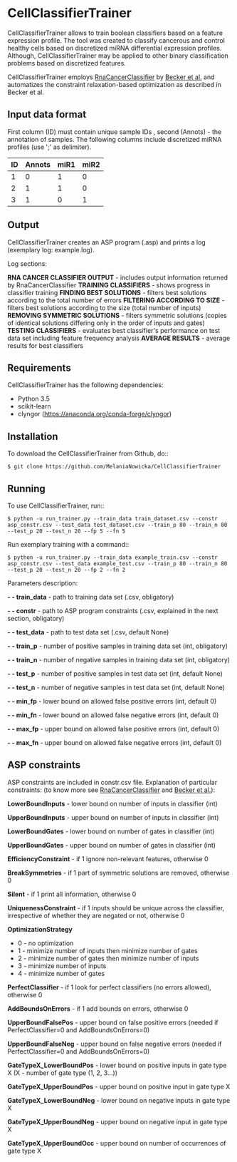 # CellClassifierTrainer

CellClassifierTrainer allows to train boolean classifiers based on a feature expression profile. The tool was created to
classify cancerous and control healthy cells based on discretized miRNA differential expression profiles. Although,
CellClassifierTrainer may be applied to other binary classification problems based on discretized features.

CellClassifierTrainer employs [RnaCancerClassifier](https://github.com/hklarner/RnaCancerClassifier)
by [Becker et al.](https://www.frontiersin.org/articles/10.3389/fbioe.2018.00070/full) and automatizes the constraint
relaxation-based optimization as described in Becker et al.

## Input data format

First column (ID) must contain unique sample IDs , second (Annots) - the annotation of samples.
The following columns include discretized miRNA profiles (use ';' as delimiter).

| ID | Annots | miR1 | miR2 |
| -- | ------ | ---- | ---- |
| 1 | 0 | 1 | 0 |
| 2 | 1 | 1 | 0 |
| 3 | 1 | 0 | 1 |


## Output

CellClassifierTrainer creates an ASP program (.asp) and prints a log (exemplary log: example.log).

Log sections:

**RNA CANCER CLASSIFIER OUTPUT** - includes output information returned by RnaCancerClassifier
**TRAINING CLASSIFIERS** - shows progress in classifier training
**FINDING BEST SOLUTIONS** - filters best solutions according to the total number of errors
**FILTERING ACCORDING TO SIZE** - filters best solutions according to the size (total number of inputs)
**REMOVING SYMMETRIC SOLUTIONS** - filters symmetric solutions (copies of identical solutions differing only in 
the order of inputs and gates)
**TESTING CLASSIFIERS** - evaluates best classifier's performance on test data set including feature frequency analysis
**AVERAGE RESULTS** - average results for best classifiers


## Requirements

CellClassifierTrainer has the following dependencies:

- Python 3.5
- scikit-learn
- clyngor (https://anaconda.org/conda-forge/clyngor)


## Installation

To download the CellClassifierTrainer from Github, do::

    $ git clone https://github.com/MelaniaNowicka/CellClassifierTrainer


## Running

To use CellClassifierTrainer, run::

    $ python -u run_trainer.py --train_data train_dataset.csv --constr asp_constr.csv --test_data test_dataset.csv --train_p 80 --train_n 80 --test_p 20 --test_n 20 --fp 5 --fn 5


Run exemplary training with a command::

    $ python -u run_trainer.py --train_data example_train.csv --constr asp_constr.csv --test_data example_test.csv --train_p 80 --train_n 80 --test_p 20 --test_n 20 --fp 2 --fn 2

Parameters description:

**- - train_data** - path to training data set (.csv, obligatory)

**- - constr** - path to ASP program constraints (.csv, explained in the next section, obligatory)

**- - test_data** - path to test data set (.csv, default None)

**- - train_p** - number of positive samples in training data set (int, obligatory)

**- - train_n** - number of negative samples in training data set (int, obligatory)

**- - test_p** - number of positive samples in test data set (int, default None)

**- - test_n** - number of negative samples in test data set (int, default None)

**- - min_fp** - lower bound on allowed false positive errors (int, default 0)

**- - min_fn** - lower bound on allowed false negative errors (int, default 0)

**- - max_fp** - upper bound on allowed false positive errors (int, default 0)

**- - max_fn** - upper bound on allowed false negative errors (int, default 0)

## ASP constraints

ASP constraints are included in constr.csv file. Explanation of particular constraints:
(to know more see [RnaCancerClassifier](https://github.com/hklarner/RnaCancerClassifier)
and [Becker et al.](https://www.frontiersin.org/articles/10.3389/fbioe.2018.00070/full)):

**LowerBoundInputs** - lower bound on number of inputs in classifier (int)

**UpperBoundInputs** - upper bound on number of inputs in classifier (int)

**LowerBoundGates** - lower bound on number of gates in classifier (int)

**UpperBoundGates** - upper bound on number of gates in classifier (int)

**EfficiencyConstraint** - if 1 ignore non-relevant features, otherwise 0

**BreakSymmetries** - if 1 part of symmetric solutions are removed, otherwise 0

**Silent** - if 1 print all information, otherwise 0

**UniquenessConstraint** - if 1 inputs should be unique across the classifier, irrespective of whether they are negated or not, otherwise 0

**OptimizationStrategy**
* 0 - no optimization
* 1 - minimize number of inputs then minimize number of gates
* 2 - minimize number of gates then minimize number of inputs
* 3 - minimize number of inputs
* 4 - minimize number of gates

**PerfectClassifier** - if 1 look for perfect classifiers (no errors allowed), otherwise 0

**AddBoundsOnErrors** - if 1 add bounds on errors, otherwise 0

**UpperBoundFalsePos** - upper bound on false positive errors (needed if PerfectClassifier=0 and AddBoundsOnErrors=0)

**UpperBoundFalseNeg** - upper bound on false negative errors (needed if PerfectClassifier=0 and AddBoundsOnErrors=0)

**GateTypeX_LowerBoundPos** - lower bound on positive inputs in gate type X (X - number of gate type (1, 2, 3...))

**GateTypeX_UpperBoundPos** - upper bound on positive input in gate type X

**GateTypeX_LowerBoundNeg** - lower bound on negative inputs in gate type X

**GateTypeX_UpperBoundNeg** - upper bound on negative input in gate type X

**GateTypeX_UpperBoundOcc** - upper bound on number of occurrences of gate type X

